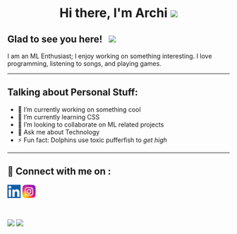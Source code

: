 <h1><center> Hi there, I'm Archi <img src="https://media.giphy.com/media/hvRJCLFzcasrR4ia7z/giphy.gif" width="25px"> </center></h1>

## Glad to see you here! &nbsp; ![](https://visitor-badge.glitch.me/badge?page_id=archihalder)

I am an ML Enthusiast; I enjoy working on something interesting. I love programming, listening to songs, and playing games.
<hr>
<h2>Talking about Personal Stuff: </h2>

- 🔭 I’m currently working on something cool
- 🌱 I’m currently learning CSS
- 👯 I’m looking to collaborate on ML related projects
- 💬 Ask me about Technology
- ⚡ Fun fact: Dolphins use toxic pufferfish to *get high*
<!-- - 🤔 I’m looking for help with ... -->
<hr>

<p>
<h2>🤝 Connect with me on :</h2>
<a href="https://www.linkedin.com/in/archi-halder-20152518b/"><img src="Media/linkedin.jpeg" width='30px'></a>
<a href="https://www.instagram.com/archi.halder/"><img src="Media/instagram.png" width='30px'></a>
</p>
<br>

<p>
  <img height="150px" src="https://github-readme-stats.vercel.app/api?username=archihalder&show_icons=true&theme=cobalt&hide_border=true&&count_private=true&include_all_commits=true" />
  <img height="150px" src="https://github-readme-stats.vercel.app/api/top-langs/?username=archihalder&show_icons=true&&theme=cobalt&hide_border=true&langs_count=8"/>
</p>

